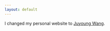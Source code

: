 ```yaml
---
layout: default
---
```

<!-- {%- include mathjax.html -%} -->

I changed my personal website to [Juyoung Wang](https://juyoungwang.netlify.app).

<!-- 
Broadly speaking, my research interests lie in the intersection of Optimization, Statistics (particular emphasis to statistical learning) and Mathematics.

My email address is juyoung [DoT] wang [AT] mail [dOT] utoronto [Dot] ca.

Please feel free to speak me in either English, Spanish and Korean. I grew up in both South Korea and Chile.

Links: <a href="/convexandrobustperson/files/CV_Academia.pdf" target="_blank">[CV]</a>

# Education
*  **Master of Applied Science** (M.A.Sc.) in Industrial Engineering at University of Toronto.
*  **Bachelor in Engineering Sciences** (B.Sc.) in Mathematical and Computational Engineering at Pontificia Universidad Catolica de Chile.

# Publications and preprints
Please, check list of my publications here, generated thanks to BibBase API. To access pdf files of my online available papers, please check: <a href="https://drive.google.com/drive/folders/1ZcmvbBYm0e52GdHs1SxxXktfcWQRFCvY?usp=sharing" target="_blank">[Google Drive]</a>
<script src="https://bibbase.org/show?bib=https%3A%2F%2Fdrive.google.com%2Fuc%3Fexport%3Ddownload%26id%3D1aPvqkrKEyWBibny-mdiCPdJgTQJOy5cb&jsonp=1"></script>

I am currently working on two additional projects where one of them is related to deep learing, while the other one is related to the methodological stochastic optimization and its application. I am hoping to finish them soon.

# Talks
* Multi-stage Stochastic Intensity Modulated Radiation Therapy Planning
	* IFORS 2020, Cancelled due to COVID19, June 2020
	* INFORMS 2020 Annual meeting, Online, November. 2020
* Mixed-integer linear programming models for the paint waste management problem
	* Optimization days 2019, Montreal, QC, May 2019

# Work experiences
* **Scotiabank** (Jul. 2018 - Oct. 2018), Santiago, Chile.
	* **Position**: Data scientist.
	* **Job description**: Worked as a data scientist at Scotiabank, Chile. Hired directly by clients, after working three months as an external consultant.
* **Groupe SII** (Apr. 2018 - Jun. 2018), Santiago, Chile.
	* **Position**: Consultant.
	* **Job description**: Worked as a data science consultant at SII Group, together with digital banking team of Scotiabank, Chile.



 -->
